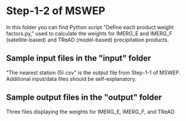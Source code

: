 # Step-1-2 of MSWEP

In this folder you can find Python script "Define each product weight factors.py," used to calculate the weights for IMERG_E and IMERG_F (satellite-based) and TReAD (model-based) precipitation products.

## Sample input files in the "input" folder

"The nearest station (5).csv" is the output file from Step-1-1 of MSWEP.
Additional input/data files should be self-explanatory.

## Sample output files in the "output" folder

Three files displaying the weights for IMERG_E, IMERG_F, and TReAD